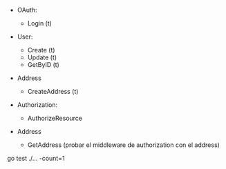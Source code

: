 - OAuth:
    - Login (t)

- User:
    - Create (t)
    - Update (t)
    - GetByID (t)

- Address
    - CreateAddress (t)

- Authorization:
    - AuthorizeResource

- Address
    - GetAddress (probar el middleware de authorization con el address)
    
    


go test ./... -count=1